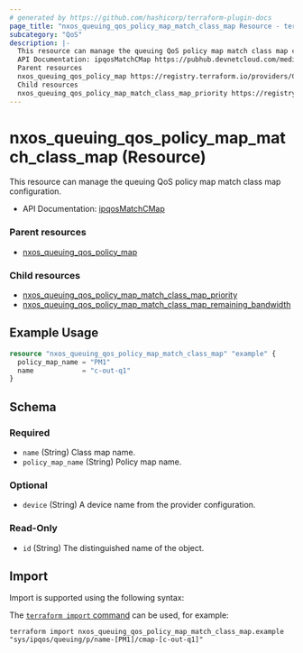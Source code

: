 ```yaml
---
# generated by https://github.com/hashicorp/terraform-plugin-docs
page_title: "nxos_queuing_qos_policy_map_match_class_map Resource - terraform-provider-nxos"
subcategory: "QoS"
description: |-
  This resource can manage the queuing QoS policy map match class map configuration.
  API Documentation: ipqosMatchCMap https://pubhub.devnetcloud.com/media/dme-docs-10-2-2/docs/Qos/ipqos:MatchCMap/
  Parent resources
  nxos_queuing_qos_policy_map https://registry.terraform.io/providers/CiscoDevNet/nxos/latest/docs/resources/queuing_qos_policy_map
  Child resources
  nxos_queuing_qos_policy_map_match_class_map_priority https://registry.terraform.io/providers/CiscoDevNet/nxos/latest/docs/resources/queuing_qos_policy_map_match_class_map_prioritynxos_queuing_qos_policy_map_match_class_map_remaining_bandwidth https://registry.terraform.io/providers/CiscoDevNet/nxos/latest/docs/resources/queuing_qos_policy_map_match_class_map_remaining_bandwidth
---
```


# nxos_queuing_qos_policy_map_match_class_map (Resource)

This resource can manage the queuing QoS policy map match class map configuration.

- API Documentation: [ipqosMatchCMap](https://pubhub.devnetcloud.com/media/dme-docs-10-2-2/docs/Qos/ipqos:MatchCMap/)

### Parent resources

- [nxos_queuing_qos_policy_map](https://registry.terraform.io/providers/CiscoDevNet/nxos/latest/docs/resources/queuing_qos_policy_map)

### Child resources

- [nxos_queuing_qos_policy_map_match_class_map_priority](https://registry.terraform.io/providers/CiscoDevNet/nxos/latest/docs/resources/queuing_qos_policy_map_match_class_map_priority)
- [nxos_queuing_qos_policy_map_match_class_map_remaining_bandwidth](https://registry.terraform.io/providers/CiscoDevNet/nxos/latest/docs/resources/queuing_qos_policy_map_match_class_map_remaining_bandwidth)

## Example Usage

```terraform
resource "nxos_queuing_qos_policy_map_match_class_map" "example" {
  policy_map_name = "PM1"
  name            = "c-out-q1"
}
```

<!-- schema generated by tfplugindocs -->
## Schema

### Required

- `name` (String) Class map name.
- `policy_map_name` (String) Policy map name.

### Optional

- `device` (String) A device name from the provider configuration.

### Read-Only

- `id` (String) The distinguished name of the object.

## Import

Import is supported using the following syntax:

The [`terraform import` command](https://developer.hashicorp.com/terraform/cli/commands/import) can be used, for example:

```shell
terraform import nxos_queuing_qos_policy_map_match_class_map.example "sys/ipqos/queuing/p/name-[PM1]/cmap-[c-out-q1]"
```
